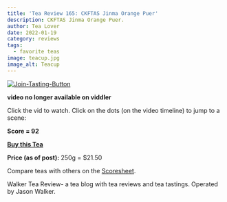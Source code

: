 ```yaml
---
title: 'Tea Review 165: CKFTAS Jinma Orange Puer'
description: CKFTAS Jinma Orange Puer.
author: Tea Lover
date: 2022-01-19
category: reviews
tags:
  - favorite teas
image: teacup.jpg
image_alt: Teacup
---
```


[![Join-Tasting-Button](https://web.archive.org/web/20200925031237im_/http://walkerteareview.com//wp-content/uploads/2009/12/Join-Tasting-Button.jpg 'Join-Tasting-Button')](https://web.archive.org/web/20200925031237/http://walkerteareview.com//?page_id=527)

**video no longer available on viddler**

Click the vid to watch. Click on the dots (on the video timeline) to jump to a scene:

**Score = 92**

**[Buy this Tea](https://rover.ebay.com/rover/1/711-53200-19255-0/1?ff3=4&pub=5574874128&toolid=10001&campid=5336463718&customid=&mpre=http%3A%2F%2Fcgi.ebay.com%2FZhang-Xiang-Supreme-Jinma-Orange-Puer-Chinese-Tea-250g_W0QQitemZ280377019565QQcmdZViewItemQQptZLH_DefaultDomain_0%3Fhash%3Ditem4147c5ccad%23ht_10064wt_1109)**

**Price (as of post):** 250g = $21.50

Compare teas with others on the [Scoresheet](https://web.archive.org/web/20200925031237/http://walkerteareview.com//?page_id=6).

Walker Tea Review- a tea blog with tea reviews and tea tastings. Operated by Jason Walker.
